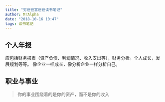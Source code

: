 ```yaml
---
title: "穷爸爸富爸爸读书笔记"
author: MrAlpha
date: "2018-10-16 10:47"
tags: 读书笔记
---
```



## 个人年报

应包括财务报表（资产负债、利润情况、收入支出等），财务分析。个人成长，发展规划等等。
像企业一样成长，像分析企业一样分析自己。

## 职业与事业

>你的事业围绕着的是你的资产，而不是你的收入
